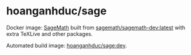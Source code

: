 # hoanganhduc/sage

Docker image: [SageMath](https://www.sagemath.org/) built from [sagemath/sagemath-dev:latest](https://hub.docker.com/r/sagemath/sagemath-dev) with extra TeXLive and other packages.

Automated build image: [hoanganhduc/sage:dev](https://hub.docker.com/r/hoanganhduc/sage/tags).
